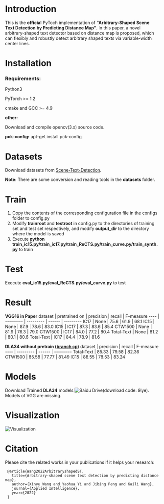 # Introduction
This is the **official** PyToch implementation of **"Arbitrary-Shaped Scene Text Detection by Predicting Distance Map"**.  In this paper, a novel arbitrary-shaped text
detector based on distance map is proposed, which can flexibly and robustly detect arbitrary shaped texts via variable-width center lines.
# Installation
### Requirements:
Python3

PyTorch >= 1.2

cmake and GCC >= 4.9

**other:**

Download and compile opencv(3.x) source code.

**pck-config:** apt-get install pck-config

# Datasets
Download datasets from [Scene-Text-Detection](https://github.com/HCIILAB/Scene-Text-Detection).

**Note:** There are some conversion and reading tools in the **datasets** folder.

# Train
1. Copy the contents of the corresponding configuration file in the configs folder to config.py
2. Modify **trainroot** and **testroot** in config.py to the directories of training set and test set respectively, and modify **output_dir** to the directory where the model is saved
3. Execute **python train_ic15.py/train_ic17.py/train_ReCTS.py/train_curve.py/train_synth.py** to train
   
# Test
Execute **eval_ic15.py/eval_ReCTS.py/eval_curve.py** to test

# Result
**VGG16 in Paper**
dataset | pretrained on | precision | recall | F-measure
---- | --------- | --------- | ------ | ---------
IC17 | None | 75.6 |  61.9 | 68.1
IC15 | None | 87.9 |  78.6 | 83.0
IC15 | IC17 | 87.3 |  83.6 | 85.4
CTW1500 | None |  81.9 | 76.3 | 79.0
CTW1500 | IC17 | 84.0 | 77.2 | 80.4
Total-Text | None | 81.2 | 80.1 | 80.6
Total-Text | IC17 | 84.4 | 78.9 | 81.6

**DLA34 without pretrain ([branch cp](https://github.com/Whu-wxy/DistNet/tree/cp))**
dataset | precision | recall | F-measure
----  | --------- | ------ | ---------
Total-Text | 85.33 | 79.58 | 82.36
CTW1500 | 85.58 | 77.77 | 81.49
IC15 | 88.55 | 78.53 | 83.24

# Models
Download Trained **DLA34** models ![Baidu Drive](https://pan.baidu.com/s/1NuVyCw6ItavoyCyOVncxrg)(download code: 9iye). Models of VGG are missing.

# Visualization
![Visualization](https://github.com/Whu-wxy/Text_Exp/blob/master/result.jpg "Visualization")

# Citation
Please cite the related works in your publications if it helps your research:     

     @article{Wang2022ArbitraryshapedST,    
       title={Arbitrary-shaped scene text detection by predicting distance map},    
       author={Xinyu Wang and Yaohua Yi and Jibing Peng and Kaili Wang},   
       journal={Applied Intelligence},    
       year={2022}
     }
